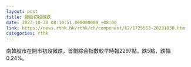 ```yaml
---
layout: post
title: 韓股初段微跌
date: 2023-10-30 08:10:51.000000000 +08:00
link: https://news.rthk.hk/rthk/ch/component/k2/1725553-20231030.htm
categories: rthk
---
```


南韓股市在開市初段微跌，首爾綜合指數較早時報2297點，跌5點，跌幅0.24%。
